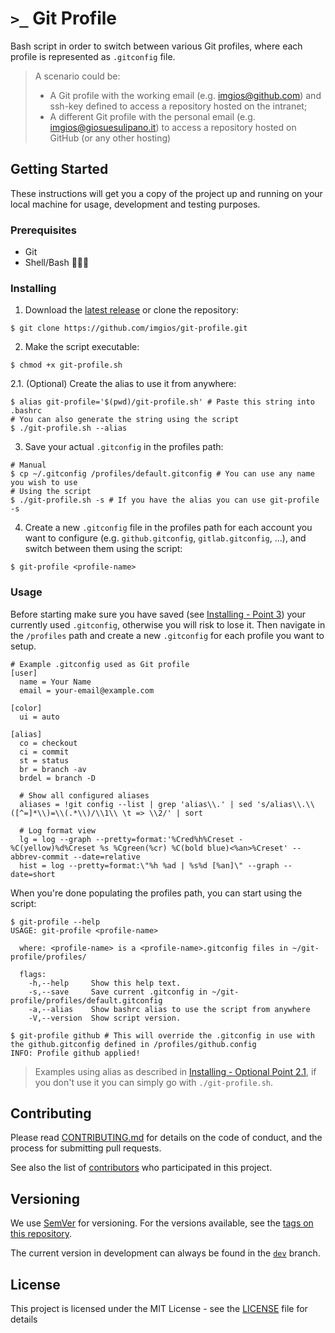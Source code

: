 # `>_` Git Profile

Bash script in order to switch between various Git profiles, where each profile is represented as `.gitconfig` file.

> A scenario could be:
> - A Git profile with the working email (e.g. imgios@github.com) and ssh-key defined to access a repository hosted on the intranet;
> - A different Git profile with the personal email (e.g. imgios@giosuesulipano.it) to access a repository hosted on GitHub (or any other hosting)

## Getting Started

These instructions will get you a copy of the project up and running on your local machine for usage, development and testing purposes.

### Prerequisites

- Git
- Shell/Bash 🤷🏻‍♂️

### Installing

1. Download the [latest release](https://github.com/imgios/git-profile/releases) or clone the repository:
```shell
$ git clone https://github.com/imgios/git-profile.git
```
2. Make the script executable:
```shell
$ chmod +x git-profile.sh
```
2.1. (Optional) Create the alias to use it from anywhere:
```shell
$ alias git-profile='$(pwd)/git-profile.sh' # Paste this string into .bashrc
# You can also generate the string using the script
$ ./git-profile.sh --alias
```
3. Save your actual `.gitconfig` in the profiles path:
```shell
# Manual
$ cp ~/.gitconfig /profiles/default.gitconfig # You can use any name you wish to use
# Using the script
$ ./git-profile.sh -s # If you have the alias you can use git-profile -s
```
4. Create a new `.gitconfig` file in the profiles path for each account you want to configure (e.g. `github.gitconfig`, `gitlab.gitconfig`, ...), and switch between them using the script:
```shell
$ git-profile <profile-name>
```

### Usage

Before starting make sure you have saved (see [Installing - Point 3](#installing)) your currently used `.gitconfig`, otherwise you will risk to lose it. Then navigate in the `/profiles` path and create a new `.gitconfig` for each profile you want to setup.

```GitConfig
# Example .gitconfig used as Git profile
[user]
  name = Your Name
  email = your-email@example.com

[color]
  ui = auto

[alias]
  co = checkout
  ci = commit
  st = status
  br = branch -av
  brdel = branch -D

  # Show all configured aliases
  aliases = !git config --list | grep 'alias\\.' | sed 's/alias\\.\\([^=]*\\)=\\(.*\\)/\\1\\ \t => \\2/' | sort

  # Log format view
  lg = log --graph --pretty=format:'%Cred%h%Creset -%C(yellow)%d%Creset %s %Cgreen(%cr) %C(bold blue)<%an>%Creset' --abbrev-commit --date=relative
  hist = log --pretty=format:\"%h %ad | %s%d [%an]\" --graph --date=short
```

When you're done populating the profiles path, you can start using the script:

```shell
$ git-profile --help
USAGE: git-profile <profile-name>
  
  where: <profile-name> is a <profile-name>.gitconfig files in ~/git-profile/profiles/
  
  flags:
    -h,--help     Show this help text.
    -s,--save     Save current .gitconfig in ~/git-profile/profiles/default.gitconfig
    -a,--alias    Show bashrc alias to use the script from anywhere
    -V,--version  Show script version.
    
$ git-profile github # This will override the .gitconfig in use with the github.gitconfig defined in /profiles/github.config
INFO: Profile github applied!
```

> Examples using alias as described in [Installing - Optional Point 2.1](#installing), if you don't use it you can simply go with `./git-profile.sh`.

## Contributing

Please read [CONTRIBUTING.md](CONTRIBUTING.md) for details on the code of conduct, and the process for submitting pull requests.

See also the list of [contributors](https://github.com/imgios/git-profile/contributors) who participated in this project.

## Versioning

We use [SemVer](http://semver.org/) for versioning. For the versions available, see the [tags on this repository](https://github.com/imgios/git-profile/tags).

The current version in development can always be found in the [`dev`](https://github.com/imgios/git-profile/tree/dev) branch.

## License

This project is licensed under the MIT License - see the [LICENSE](LICENSE) file for details
